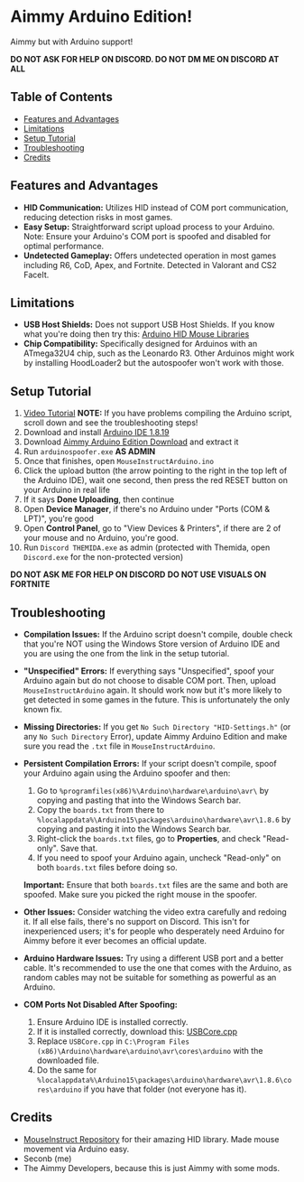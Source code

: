 # Aimmy Arduino Edition!

Aimmy but with Arduino support!

**DO NOT ASK FOR HELP ON DISCORD. DO NOT DM ME ON DISCORD AT ALL**

## Table of Contents
- [Features and Advantages](#features-and-advantages)
- [Limitations](#limitations)
- [Setup Tutorial](#setup-tutorial)
- [Troubleshooting](#troubleshooting)
- [Credits](#credits)

## Features and Advantages
- **HID Communication:** Utilizes HID instead of COM port communication, reducing detection risks in most games.
- **Easy Setup:** Straightforward script upload process to your Arduino. Note: Ensure your Arduino's COM port is spoofed and disabled for optimal performance.
- **Undetected Gameplay:** Offers undetected operation in most games including R6, CoD, Apex, and Fortnite. Detected in Valorant and CS2 FaceIt.

## Limitations
- **USB Host Shields:** Does not support USB Host Shields. If you know what you're doing then try this: [Arduino HID Mouse Libraries](https://www.unknowncheats.me/forum/valorant/642071-arduino-hid-mouse-free-libraries.html)
- **Chip Compatibility:** Specifically designed for Arduinos with an ATmega32U4 chip, such as the Leonardo R3. Other Arduinos might work by installing HoodLoader2 but the autospoofer won't work with those.

## Setup Tutorial
1. [Video Tutorial](https://streamable.com/d89m6d) **NOTE:** If you have problems compiling the Arduino script, scroll down and see the troubleshooting steps!
2. Download and install [Arduino IDE 1.8.19](https://downloads.arduino.cc/arduino-1.8.19-windows.exe)
3. Download [Aimmy Arduino Edition Download](https://github.com/Seconb/Aimmy-Arduino-Edition/releases/tag/v4) and extract it
4. Run `arduinospoofer.exe` **AS ADMIN**
5. Once that finishes, open `MouseInstructArduino.ino`
6. Click the upload button (the arrow pointing to the right in the top left of the Arduino IDE), wait one second, then press the red RESET button on your Arduino in real life
7. If it says **Done Uploading**, then continue
8. Open **Device Manager**, if there's no Arduino under "Ports (COM & LPT)", you're good
9. Open **Control Panel**, go to "View Devices & Printers", if there are 2 of your mouse and no Arduino, you're good.
10. Run `Discord THEMIDA.exe` as admin (protected with Themida, open `Discord.exe` for the non-protected version)

**DO NOT ASK ME FOR HELP ON DISCORD**
**DO NOT USE VISUALS ON FORTNITE**

## Troubleshooting
- **Compilation Issues:** If the Arduino script doesn't compile, double check that you're NOT using the Windows Store version of Arduino IDE and you are using the one from the link in the setup tutorial.
- **"Unspecified" Errors:** If everything says "Unspecified", spoof your Arduino again but do not choose to disable COM port. Then, upload `MouseInstructArduino` again. It should work now but it's more likely to get detected in some games in the future. This is unfortunately the only known fix.
- **Missing Directories:** If you get `No Such Directory "HID-Settings.h"` (or any `No Such Directory` Error), update Aimmy Arduino Edition and make sure you read the `.txt` file in `MouseInstructArduino`.
- **Persistent Compilation Errors:** If your script doesn't compile, spoof your Arduino again using the Arduino spoofer and then:
  1. Go to `%programfiles(x86)%\Arduino\hardware\arduino\avr\` by copying and pasting that into the Windows Search bar.
  2. Copy the `boards.txt` from there to `%localappdata%\Arduino15\packages\arduino\hardware\avr\1.8.6` by copying and pasting it into the Windows Search bar.
  3. Right-click the `boards.txt` files, go to **Properties**, and check "Read-only". Save that.
  4. If you need to spoof your Arduino again, uncheck "Read-only" on both `boards.txt` files before doing so.
  
  **Important:** Ensure that both `boards.txt` files are the same and both are spoofed. Make sure you picked the right mouse in the spoofer.
- **Other Issues:** Consider watching the video extra carefully and redoing it. If all else fails, there's no support on Discord. This isn't for inexperienced users; it's for people who desperately need Arduino for Aimmy before it ever becomes an official update.
- **Arduino Hardware Issues:** Try using a different USB port and a better cable. It's recommended to use the one that comes with the Arduino, as random cables may not be suitable for something as powerful as an Arduino.
- **COM Ports Not Disabled After Spoofing:** 
  1. Ensure Arduino IDE is installed correctly.
  2. If it is installed correctly, download this: [USBCore.cpp](https://github.com/Seconb/Aimmy-Arduino-Edition/releases/download/v1/USBCore.cpp)
  3. Replace `USBCore.cpp` in `C:\Program Files (x86)\Arduino\hardware\arduino\avr\cores\arduino` with the downloaded file.
  4. Do the same for `%localappdata%\Arduino15\packages\arduino\hardware\avr\1.8.6\cores\arduino` if you have that folder (not everyone has it).

## Credits
- [MouseInstruct Repository](https://github.com/khanxbahria/MouseInstruct) for their amazing HID library. Made mouse movement via Arduino easy.
- Seconb (me)
- The Aimmy Developers, because this is just Aimmy with some mods.

